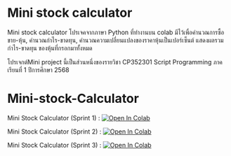 # Mini stock calculator
Mini stock calculator โปรเจคจากภาษา Python ที่ทำงานบน colab มีไว้เพื่อคำนวณการซื้อขาย-หุ้น, คำนวณกำไร-ขาดทุน, คำนวณความเปลี่ยนแปลงของราคาหุ้นเป็นเปอร์เซ็นต์ แสดงผลรวมกำไร-ขาดทุน ของหุ้นที่กรอกมาทั้งหมด 

โปรเจกต์Mini project นี้เป็นส่วนหนึ่งของรายวิชา CP352301 Script Programming ภาคเรียนที่ 1 ปีการศึกษา 2568
# Mini-stock-Calculator
Mini Stock Calculator (Sprint 1) : [![Open In Colab](https://colab.research.google.com/assets/colab-badge.svg)](https://colab.research.google.com/gist/supakron-exe/5f577417caa7f240c2da731d683b2853/mini-stock-calculator.ipynb)

Mini Stock Calculator (Sprint 2) : [![Open In Colab](https://colab.research.google.com/assets/colab-badge.svg)](https://colab.research.google.com/gist/supakron-exe/9e17abaaa439ac528ad1ad45fe568788/-colab.ipynb)

Mini Stock Calculator (Sprint 3) : [![Open In Colab](https://colab.research.google.com/assets/colab-badge.svg)](https://colab.research.google.com/gist/supakron-exe/c25e963c71cb0f11a689f4e4f12bcffb/mini-stock-calculator-sprint-3.ipynb)
